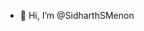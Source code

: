 - 👋 Hi, I’m @SidharthSMenon

<!---

- 👀 I’m interested in Machine Learning, Data Science and their integration with physics and engineering disciplines.
- 🌱 I’m currently learning Physics Informed Machine Learning, Deep Learning for Computer Vision.
- 💞️ I’m looking to collaborate on areas that include but not limited to ML applications development, simulation techniques for solving multipysics problems.
- 📫 How to reach me via sidharth3663@gmail.com
--->
<!---
SidharthSMenon/SidharthSMenon is a ✨ special ✨ repository because its `README.md` (this file) appears on your GitHub profile.
You can click the Preview link to take a look at your changes.
--->
